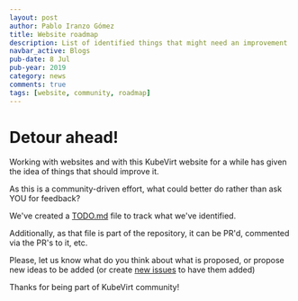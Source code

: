 ```yaml
---
layout: post
author: Pablo Iranzo Gómez
title: Website roadmap
description: List of identified things that might need an improvement
navbar_active: Blogs
pub-date: 8 Jul
pub-year: 2019
category: news
comments: true
tags: [website, community, roadmap]
---
```


# Detour ahead!

Working with websites and with this KubeVirt website for a while has given the idea of things that should improve it.

As this is a community-driven effort, what could better do rather than ask YOU for feedback?

We've created a [TODO.md](https://github.com/kubevirt/kubevirt.github.io/blob/source/TODO.md) file to track what we've identified.

Additionally, as that file is part of the repository, it can be PR'd, commented via the PR's to it, etc.

Please, let us know what do you think about what is proposed, or propose new ideas to be added (or create [new issues](https://github.com/kubevirt/kubevirt.github.io/issues/new) to have them added)

Thanks for being part of KubeVirt community!
